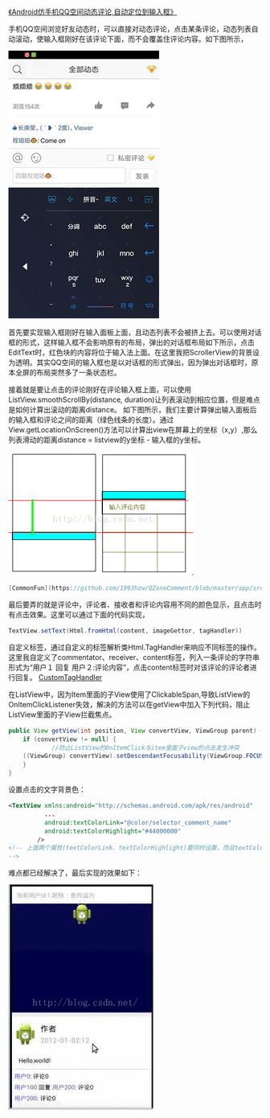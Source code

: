 [《Android仿手机QQ空间动态评论,自动定位到输入框》](http://blog.csdn.net/u012964944/article/details/51153686)

手机QQ空间浏览好友动态时，可以直接对动态评论，点击某条评论，动态列表自动滚动，使输入框刚好在该评论下面，而不会覆盖住评论内容。如下图所示，

![img](https://raw.githubusercontent.com/1993hzw/common/master/QZoneComment/01.png)

首先要实现输入框刚好在输入面板上面，且动态列表不会被挤上去。可以使用对话框的形式，这样输入框不会影响原有的布局，弹出的对话框布局如下所示，点击EditText时，红色块的内容将位于输入法上面。在这里我把ScrollerView的背景设为透明。其实QQ空间的输入框也是以对话框的形式弹出，因为弹出对话框时，原本全屏的布局突然多了一条状态栏。

接着就是要让点击的评论刚好在评论输入框上面，可以使用ListView.smoothScrollBy(distance, duration)让列表滚动到相应位置，但是难点是如何计算出滚动的距离distance。
如下图所示，我们主要计算弹出输入面板后的输入框和评论之间的距离（绿色线条的长度）。通过View.getLocationOnScreen()方法可以计算出view在屏幕上的坐标（x,y）,那么列表滑动的距离distance = listview的y坐标 - 输入框的y坐标。

![img](https://raw.githubusercontent.com/1993hzw/common/master/QZoneComment/02.png)

```java
[CommonFun](https://github.com/1993hzw/QZoneComment/blob/master/app/src/com/example/QzoneComment/CommentFun.java)

```

最后要弄的就是评论中，评论者、接收者和评论内容用不同的颜色显示，且点击时有点击效果。这里可以通过下面的代码实现，
```java
TextView.setText(Html.fromHtml(content, imageGettor, tagHandler))
```
自定义标签，通过自定义的标签解析类Html.TagHandler来响应不同标签的操作。这里我自定义了commentator、receiver、content标签，列入一条评论的字符串形式为“<commentator>用户１</commentator> 回复 <receiver>用户２</receiver>:<content>评论内容</content>”，点击content标签时对该评论的评论者进行回复。
[CustomTagHandler](https://github.com/1993hzw/QZoneComment/blob/master/app/src/com/example/QzoneComment/CustomTagHandler.java)

在ListView中，因为Item里面的子View使用了ClickableSpan,导致ListView的OnItemClickListener失效，解决的方法可以在getView中加入下列代码，阻止ListView里面的子View拦截焦点。
```java
public View getView(int position, View convertView, ViewGroup parent) {  
    if (convertView != null) {  
            //防止ListView的OnItemClick与item里面子view的点击发生冲突  
    ((ViewGroup) convertView).setDescendantFocusability(ViewGroup.FOCUS_BLOCK_DESCENDANTS);  
    }  
}
```

设置点击的文字背景色：

```xml
<TextView xmlns:android="http://schemas.android.com/apk/res/android"  
          ...  
          android:textColorLink="@color/selector_comment_name"  
          android:textColorHighlight="#44000000"  
        />  
<!-- 上面两个属性(textColorLink、textColorHighlight)要同时设置，而且textColorLink必须设置为ColorList！！！！！！！！！ 
-->  
```

难点都已经解决了，最后实现的效果如下：

![img](https://raw.githubusercontent.com/1993hzw/common/master/QZoneComment/03.gif)

